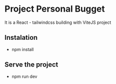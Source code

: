 # Project Personal Bugget

It is a React - tailwindcss building with ViteJS project

## Instalation

- npm install

## Serve the project

- npm run dev
